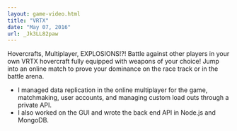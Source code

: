```yaml
---
layout: game-video.html
title: "VRTX"
date: "May 07, 2016"
url: _Jk3LL82paw
---
```

Hovercrafts, Multiplayer, EXPLOSIONS!?! Battle against other players in your own VRTX hovercraft fully equipped with weapons of your choice! Jump into an online match to prove your dominance on the race track or in the battle arena.

<ul class="bullet-list">
<li>I managed data replication in the online multiplayer for the game, matchmaking, user accounts, and managing custom load outs through a private API.</li>
<li>I also worked on the GUI and wrote the back end API in Node.js and MongoDB.</li>
</ul>
